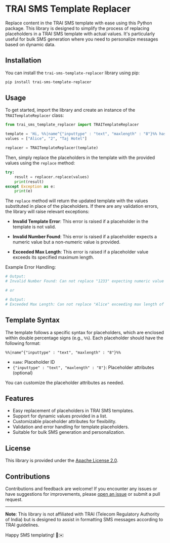 # TRAI SMS Template Replacer

Replace content in the TRAI SMS template with ease using this Python package. This library is designed to simplify the process of replacing placeholders in a TRAI SMS template with actual values. It's particularly useful for bulk SMS generation where you need to personalize messages based on dynamic data.

## Installation

You can install the `trai-sms-template-replacer` library using pip:

```bash
pip install trai-sms-template-replacer
```

## Usage

To get started, import the library and create an instance of the `TRAITemplateReplacer` class:

```python
from trai_sms_template_replacer import TRAITemplateReplacer

template = 'Hi, %%|name^{"inputtype" : "text", "maxlength" : "8"}%% has checked out at %%|time^{"inputtype" : "number", "maxlength" : "6"}%% PM from %%|place^{"inputtype" : "text", "maxlength" : "64"}%%'
values = ["Alice", "2", "Taj Hotel"]

replacer = TRAITemplateReplacer(template)
```

Then, simply replace the placeholders in the template with the provided values using the `replace` method:

```python
try:
    result = replacer.replace(values)
    print(result)
except Exception as e:
    print(e)
```

The `replace` method will return the updated template with the values substituted in place of the placeholders. If there are any validation errors, the library will raise relevant exceptions:

- **Invalid Template Error**: This error is raised if a placeholder in the template is not valid.

- **Invalid Number Found**: This error is raised if a placeholder expects a numeric value but a non-numeric value is provided.

- **Exceeded Max Length**: This error is raised if a placeholder value exceeds its specified maximum length.

Example Error Handling:

```python
# Output:
# Invalid Number Found: Can not replace "1233" expecting numeric value

# or

# Output:
# Exceeded Max Length: Can not replace "Alice" exceeding max length of 8
```

## Template Syntax

The template follows a specific syntax for placeholders, which are enclosed within double percentage signs (e.g., `%%`). Each placeholder should have the following format:

```
%%|name^{"inputtype" : "text", "maxlength" : "8"}%%
```

- `name`: Placeholder ID
- `{"inputtype" : "text", "maxlength" : "8"}`: Placeholder attributes (optional)

You can customize the placeholder attributes as needed.

## Features

- Easy replacement of placeholders in TRAI SMS templates.
- Support for dynamic values provided in a list.
- Customizable placeholder attributes for flexibility.
- Validation and error handling for template placeholders.
- Suitable for bulk SMS generation and personalization.

## License

This library is provided under the [Apache License 2.0](https://www.apache.org/licenses/LICENSE-2.0).

## Contributions

Contributions and feedback are welcome! If you encounter any issues or have suggestions for improvements, please [open an issue](https://github.com/DeepakPant93/trai-sms-template-replacer/issues) or submit a pull request.

---

**Note**: This library is not affiliated with TRAI (Telecom Regulatory Authority of India) but is designed to assist in formatting SMS messages according to TRAI guidelines.

Happy SMS templating! 📱✉️